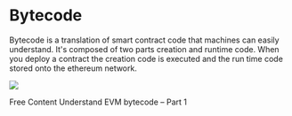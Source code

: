 # Bytecode

Bytecode is a translation of smart contract code that machines can easily understand. It's composed of two parts creation and runtime code. When you deploy a contract the creation code is executed and the run time code stored onto the ethereum network.

![](https://blog.trustlook.com/content/images/2019/05/image-15.png)

<ResourceGroupTitle>Free Content</ResourceGroupTitle>
<BadgeLink colorScheme='yellow' badgeText='Read' href='https://blog.trustlook.com/understand-evm-bytecode-part-1/'>Understand EVM bytecode – Part 1</BadgeLink>
